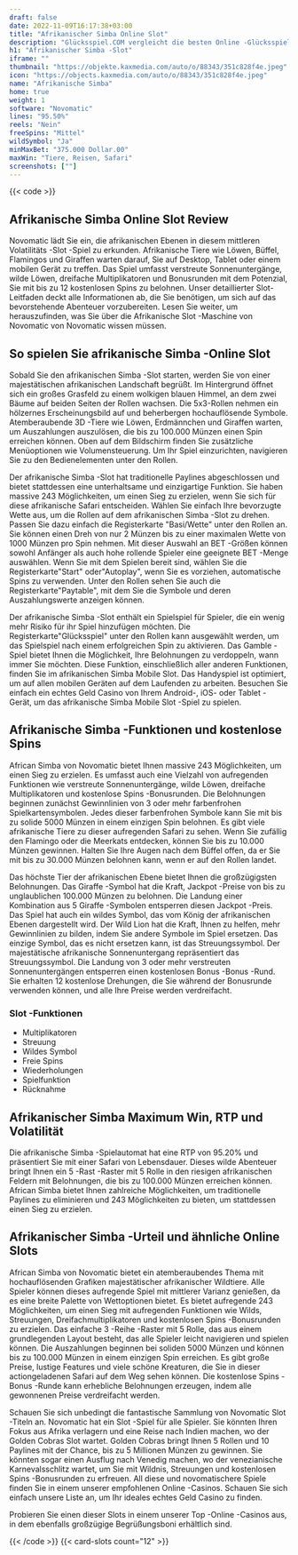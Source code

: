 ```yaml
---
draft: false
date: 2022-11-09T16:17:38+03:00
title: "Afrikanischer Simba Online Slot"
description: "Glücksspiel.COM vergleicht die besten Online -Glücksspiel -Sites und -spiele der Kanada.  Unabhängige Produktbewertungen und exklusive Anmeldeangebote. Jetzt spielen!"
h1: "Afrikanischer Simba -Slot"
iframe: ""
thumbnail: "https://objekte.kaxmedia.com/auto/o/88343/351c828f4e.jpeg"
icon: "https://objects.kaxmedia.com/auto/o/88343/351c828f4e.jpeg"
name: "Afrikanische Simba"
home: true
weight: 1
software: "Novomatic"
lines: "95.50%"
reels: "Nein"
freeSpins: "Mittel"
wildSymbol: "Ja"
minMaxBet: "375.000 Dollar.00"
maxWin: "Tiere, Reisen, Safari"
screenshots: [""]
---
```


{{< code >}}<h2>Afrikanische Simba Online Slot Review</h2><p>Novomatic lädt Sie ein, die afrikanischen Ebenen in diesem mittleren Volatilitäts -Slot -Spiel zu erkunden. Afrikanische Tiere wie Löwen, Büffel, Flamingos und Giraffen warten darauf, Sie auf Desktop, Tablet oder einem mobilen Gerät zu treffen. Das Spiel umfasst verstreute Sonnenuntergänge, wilde Löwen, dreifache Multiplikatoren und Bonusrunden mit dem Potenzial, Sie mit bis zu 12 kostenlosen Spins zu belohnen. Unser detaillierter Slot-Leitfaden deckt alle Informationen ab, die Sie benötigen, um sich auf das bevorstehende Abenteuer vorzubereiten. Lesen Sie weiter, um herauszufinden, was Sie über die Afrikanische Slot -Maschine von Novomatic von Novomatic wissen müssen.</p><h2>So spielen Sie afrikanische Simba -Online Slot</h2><p>Sobald Sie den afrikanischen Simba -Slot starten, werden Sie von einer majestätischen afrikanischen Landschaft begrüßt. Im Hintergrund öffnet sich ein großes Grasfeld zu einem wolkigen blauen Himmel, an dem zwei Bäume auf beiden Seiten der Rollen wachsen. Die 5x3-Rollen nehmen ein hölzernes Erscheinungsbild auf und beherbergen hochauflösende Symbole. Atemberaubende 3D -Tiere wie Löwen, Erdmännchen und Giraffen warten, um Auszahlungen auszulösen, die bis zu 100.000 Münzen einen Spin erreichen können. Oben auf dem Bildschirm finden Sie zusätzliche Menüoptionen wie Volumensteuerung. Um Ihr Spiel einzurichten, navigieren Sie zu den Bedienelementen unter den Rollen.</p><p>Der afrikanische Simba -Slot hat traditionelle Paylines abgeschlossen und bietet stattdessen eine unterhaltsame und einzigartige Funktion. Sie haben massive 243 Möglichkeiten, um einen Sieg zu erzielen, wenn Sie sich für diese afrikanische Safari entscheiden. Wählen Sie einfach Ihre bevorzugte Wette aus, um die Rollen auf dem afrikanischen Simba -Slot zu drehen. Passen Sie dazu einfach die Registerkarte "Basi/Wette" unter den Rollen an. Sie können einen Dreh von nur 2 Münzen bis zu einer maximalen Wette von 1000 Münzen pro Spin nehmen. Mit dieser Auswahl an BET -Größen können sowohl Anfänger als auch hohe rollende Spieler eine geeignete BET -Menge auswählen. Wenn Sie mit dem Spielen bereit sind, wählen Sie die Registerkarte"Start" oder"Autoplay", wenn Sie es vorziehen, automatische Spins zu verwenden. Unter den Rollen sehen Sie auch die Registerkarte"Paytable", mit dem Sie die Symbole und deren Auszahlungswerte anzeigen können.</p><p>Der afrikanische Simba -Slot enthält ein Spielspiel für Spieler, die ein wenig mehr Risiko für ihr Spiel hinzufügen möchten. Die Registerkarte"Glücksspiel" unter den Rollen kann ausgewählt werden, um das Spielspiel nach einem erfolgreichen Spin zu aktivieren. Das Gamble -Spiel bietet Ihnen die Möglichkeit, Ihre Belohnungen zu verdoppeln, wann immer Sie möchten. Diese Funktion, einschließlich aller anderen Funktionen, finden Sie im afrikanischen Simba Mobile Slot. Das Handyspiel ist optimiert, um auf allen mobilen Geräten auf dem Laufenden zu arbeiten. Besuchen Sie einfach ein echtes Geld Casino von Ihrem Android-, iOS- oder Tablet -Gerät, um das afrikanische Simba Mobile Slot -Spiel zu spielen.</p><h2>Afrikanische Simba -Funktionen und kostenlose Spins</h2><p>African Simba von Novomatic bietet Ihnen massive 243 Möglichkeiten, um einen Sieg zu erzielen. Es umfasst auch eine Vielzahl von aufregenden Funktionen wie verstreute Sonnenuntergänge, wilde Löwen, dreifache Multiplikatoren und kostenlose Spins -Bonusrunden. Die Belohnungen beginnen zunächst Gewinnlinien von 3 oder mehr farbenfrohen Spielkartensymbolen. Jedes dieser farbenfrohen Symbole kann Sie mit bis zu solide 5000 Münzen in einem einzigen Spin belohnen. Es gibt viele afrikanische Tiere zu dieser aufregenden Safari zu sehen. Wenn Sie zufällig den Flamingo oder die Meerkats entdecken, können Sie bis zu 10.000 Münzen gewinnen. Halten Sie Ihre Augen nach dem Büffel offen, da er Sie mit bis zu 30.000 Münzen belohnen kann, wenn er auf den Rollen landet.</p><p>Das höchste Tier der afrikanischen Ebene bietet Ihnen die großzügigsten Belohnungen. Das Giraffe -Symbol hat die Kraft, Jackpot -Preise von bis zu unglaublichen 100.000 Münzen zu belohnen. Die Landung einer Kombination aus 5 Giraffe -Symbolen entsperren diesen Jackpot -Preis. Das Spiel hat auch ein wildes Symbol, das vom König der afrikanischen Ebenen dargestellt wird. Der Wild Lion hat die Kraft, Ihnen zu helfen, mehr Gewinnlinien zu bilden, indem Sie andere Symbole im Spiel ersetzen. Das einzige Symbol, das es nicht ersetzen kann, ist das Streuungssymbol. Der majestätische afrikanische Sonnenuntergang repräsentiert das Streuungssymbol. Die Landung von 3 oder mehr verstreuten Sonnenuntergängen entsperren einen kostenlosen Bonus -Bonus -Rund. Sie erhalten 12 kostenlose Drehungen, die Sie während der Bonusrunde verwenden können, und alle Ihre Preise werden verdreifacht.</p><h3>
Slot -Funktionen</h3><ul>
<li></span>
Multiplikatoren</li>
<li></span>
Streuung</li>
<li></span>
Wildes Symbol</li>
<li></span>
Freie Spins</li>
<li></span>
Wiederholungen</li>
<li></span>
Spielfunktion</li>
<li></span>
Rücknahme</li></ul><h2>Afrikanischer Simba Maximum Win, RTP und Volatilität</h2><p>Die afrikanische Simba -Spielautomat hat eine RTP von 95.20% und präsentiert Sie mit einer Safari von Lebensdauer. Dieses wilde Abenteuer bringt Ihnen ein 5 -Rast -Raster mit 5 Rolle in den riesigen afrikanischen Feldern mit Belohnungen, die bis zu 100.000 Münzen erreichen können. African Simba bietet Ihnen zahlreiche Möglichkeiten, um traditionelle Paylines zu eliminieren und 243 Möglichkeiten zu bieten, um stattdessen einen Sieg zu erzielen.</p><h2>Afrikanischer Simba -Urteil und ähnliche Online Slots</h2><p>African Simba von Novomatic bietet ein atemberaubendes Thema mit hochauflösenden Grafiken majestätischer afrikanischer Wildtiere. Alle Spieler können dieses aufregende Spiel mit mittlerer Varianz genießen, da es eine breite Palette von Wettoptionen bietet. Es bietet aufregende 243 Möglichkeiten, um einen Sieg mit aufregenden Funktionen wie Wilds, Streuungen, Dreifachmultiplikatoren und kostenlosen Spins -Bonusrunden zu erzielen. Das einfache 3 -Reihe -Raster mit 5 Rolle, das aus einem grundlegenden Layout besteht, das alle Spieler leicht navigieren und spielen können. Die Auszahlungen beginnen bei soliden 5000 Münzen und können bis zu 100.000 Münzen in einem einzigen Spin erreichen. Es gibt große Preise, lustige Features und viele schöne Kreaturen, die Sie in dieser actiongeladenen Safari auf dem Weg sehen können. Die kostenlose Spins -Bonus -Runde kann erhebliche Belohnungen erzeugen, indem alle gewonnenen Preise verdreifacht werden.</p><p>Schauen Sie sich unbedingt die fantastische Sammlung von Novomatic Slot -Titeln an. Novomatic hat ein Slot -Spiel für alle Spieler. Sie könnten Ihren Fokus aus Afrika verlagern und eine Reise nach Indien machen, wo der Golden Cobras Slot wartet. Golden Cobras bringt Ihnen 5 Rollen und 10 Paylines mit der Chance, bis zu 5 Millionen Münzen zu gewinnen. Sie könnten sogar einen Ausflug nach Venedig machen, wo der venezianische Karnevalsschlitz wartet, um Sie mit Wildnis, Streuungen und kostenlosen Spins -Bonusrunden zu erfreuen. All diese und novomatischere Spiele finden Sie in einem unserer empfohlenen Online -Casinos. Schauen Sie sich einfach unsere Liste an, um Ihr ideales echtes Geld Casino zu finden.</p><p>Probieren Sie einen dieser Slots in einem unserer Top -Online -Casinos aus, in dem ebenfalls großzügige Begrüßungsboni erhältlich sind.</p>{{< /code >}}
 {{< card-slots count="12" >}}